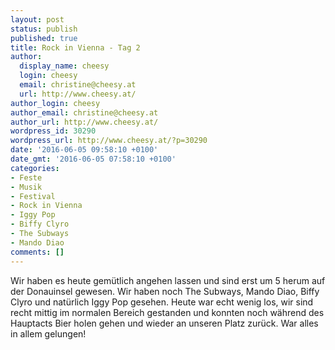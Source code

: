 ```yaml
---
layout: post
status: publish
published: true
title: Rock in Vienna - Tag 2
author:
  display_name: cheesy
  login: cheesy
  email: christine@cheesy.at
  url: http://www.cheesy.at/
author_login: cheesy
author_email: christine@cheesy.at
author_url: http://www.cheesy.at/
wordpress_id: 30290
wordpress_url: http://www.cheesy.at/?p=30290
date: '2016-06-05 09:58:10 +0100'
date_gmt: '2016-06-05 07:58:10 +0100'
categories:
- Feste
- Musik
- Festival
- Rock in Vienna
- Iggy Pop
- Biffy Clyro
- The Subways
- Mando Diao
comments: []
---
```

Wir haben es heute gemütlich angehen lassen und sind erst um 5 herum auf der Donauinsel gewesen. Wir haben noch The Subways, Mando Diao, Biffy Clyro und natürlich Iggy Pop gesehen. Heute war echt wenig los, wir sind recht mittig im normalen Bereich gestanden und konnten noch während des Hauptacts Bier holen gehen und wieder an unseren Platz zurück. War alles in allem gelungen!
